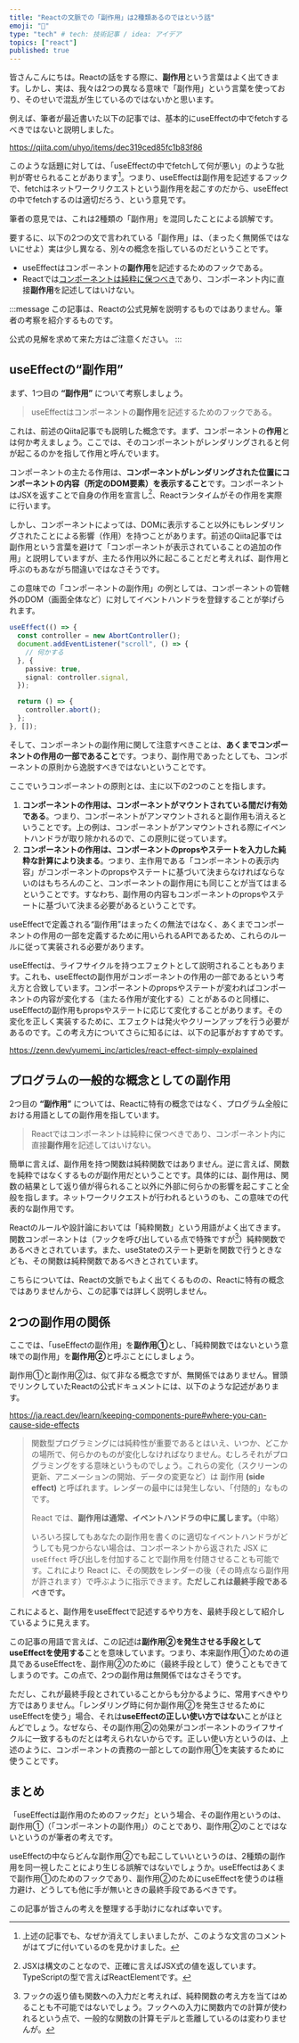 ```yaml
---
title: "Reactの文脈での「副作用」は2種類あるのではという話"
emoji: "🧪"
type: "tech" # tech: 技術記事 / idea: アイデア
topics: ["react"]
published: true
---
```


皆さんこんにちは。Reactの話をする際に、**副作用**という言葉はよく出てきます。しかし、実は、我々は2つの異なる意味で「副作用」という言葉を使っており、そのせいで混乱が生じているのではないかと思います。

例えば、筆者が最近書いた以下の記事では、基本的にuseEffectの中でfetchするべきではないと説明しました。

https://qiita.com/uhyo/items/dec319ced85fc1b83f86

このような話題に対しては、「useEffectの中でfetchして何が悪い」のような批判が寄せられることがあります[^note_hatebu]。つまり、useEffectは副作用を記述するフックで、fetchはネットワークリクエストという副作用を起こすのだから、useEffectの中でfetchするのは適切だろう、という意見です。

[^note_hatebu]: 上述の記事でも、なぜか消えてしまいましたが、このような文言のコメントがはてブに付いているのを見かけました。

筆者の意見では、これは2種類の「副作用」を混同したことによる誤解です。

要するに、以下の2つの文で言われている「副作用」は、（まったく無関係ではないにせよ）実は少し異なる、別々の概念を指しているのだということです。

- useEffectはコンポーネントの**副作用**を記述するためのフックである。
- Reactでは[コンポーネントは純粋に保つべき](https://ja.react.dev/learn/keeping-components-pure)であり、コンポーネント内に直接**副作用**を記述してはいけない。

:::message
この記事は、Reactの公式見解を説明するものではありません。筆者の考察を紹介するものです。

公式の見解を求めて来た方はご注意ください。
:::

## useEffectの“副作用”

まず、1つ目の **“副作用”** について考察しましょう。

> useEffectはコンポーネントの**副作用**を記述するためのフックである。

これは、前述のQiita記事でも説明した概念です。まず、コンポーネントの**作用**とは何か考えましょう。ここでは、そのコンポーネントがレンダリングされると何が起こるのかを指して作用と呼んでいます。

コンポーネントの主たる作用は、**コンポーネントがレンダリングされた位置にコンポーネントの内容（所定のDOM要素）を表示すること**です。コンポーネントはJSXを返すことで自身の作用を宣言し[^note_jsx_expression]、Reactランタイムがその作用を実際に行います。

[^note_jsx_expression]: JSXは構文のことなので、正確に言えばJSX式の値を返しています。TypeScriptの型で言えばReactElementです。

しかし、コンポーネントによっては、DOMに表示すること以外にもレンダリングされたことによる影響（作用）を持つことがあります。前述のQiita記事では副作用という言葉を避けて「コンポーネントが表示されていることの追加の作用」と説明していますが、主たる作用以外に起こることだと考えれば、副作用と呼ぶのもあながち間違いではなさそうです。

この意味での「コンポーネントの副作用」の例としては、コンポーネントの管轄外のDOM（画面全体など）に対してイベントハンドラを登録することが挙げられます。

```ts
useEffect(() => {
  const controller = new AbortController();
  document.addEventListener("scroll", () => {
    // 何かする 
  }, {
    passive: true,
    signal: controller.signal,
  });

  return () => {
    controller.abort();
  };
}, []);
```

そして、コンポーネントの副作用に関して注意すべきことは、**あくまでコンポーネントの作用の一部であること**です。つまり、副作用であったとしても、コンポーネントの原則から逸脱すべきではないということです。

ここでいうコンポーネントの原則とは、主に以下の2つのことを指します。

1. **コンポーネントの作用は、コンポーネントがマウントされている間だけ有効である**。つまり、コンポーネントがアンマウントされると副作用も消えるということです。上の例は、コンポーネントがアンマウントされる際にイベントハンドラが取り除かれるので、この原則に従っています。
2. **コンポーネントの作用は、コンポーネントのpropsやステートを入力した純粋な計算により決まる**。つまり、主作用である「コンポーネントの表示内容」がコンポーネントのpropsやステートに基づいて決まらなければならないのはもちろんのこと、コンポーネントの副作用にも同じことが当てはまるということです。すなわち、副作用の内容もコンポーネントのpropsやステートに基づいて決まる必要があるということです。

useEffectで定義される“副作用”はまったくの無法ではなく、あくまでコンポーネントの作用の一部を定義するために用いられるAPIであるため、これらのルールに従って実装される必要があります。

useEffectは、ライフサイクルを持つエフェクトとして説明されることもあります。これも、useEffectの副作用がコンポーネントの作用の一部であるという考え方と合致しています。コンポーネントのpropsやステートが変わればコンポーネントの内容が変化する（主たる作用が変化する）ことがあるのと同様に、useEffectの副作用もpropsやステートに応じて変化することがあります。その変化を正しく実装するために、エフェクトは発火やクリーンアップを行う必要があるのです。この考え方についてさらに知るには、以下の記事がおすすめです。

https://zenn.dev/yumemi_inc/articles/react-effect-simply-explained

## プログラムの一般的な概念としての副作用

2つ目の **“副作用”** については、Reactに特有の概念ではなく、プログラム全般における用語としての副作用を指しています。

> Reactではコンポーネントは純粋に保つべきであり、コンポーネント内に直接**副作用**を記述してはいけない。

簡単に言えば、副作用を持つ関数は純粋関数ではありません。逆に言えば、関数を純粋ではなくするものが副作用だということです。具体的には、副作用は、関数の結果として返り値が得られること以外に外部に何らかの影響を起こすこと全般を指します。ネットワークリクエストが行われるというのも、この意味での代表的な副作用です。

Reactのルールや設計論においては「純粋関数」という用語がよく出てきます。関数コンポーネントは（フックを呼び出している点で特殊ですが[^note_hooks]）純粋関数であるべきとされています。また、useStateのステート更新を関数で行うときなども、その関数は純粋関数であるべきとされています。

[^note_hooks]: フックの返り値も関数への入力だと考えれば、純粋関数の考え方を当てはめることも不可能ではないでしょう。フックへの入力に関数内での計算が使われるという点で、一般的な関数の計算モデルと乖離しているのは変わりませんが。

こちらについては、Reactの文脈でもよく出てくるものの、Reactに特有の概念ではありませんから、この記事では詳しく説明しません。

## 2つの副作用の関係

ここでは、「useEffectの副作用」を**副作用①**とし、「純粋関数ではないという意味での副作用」を**副作用②**と呼ぶことにしましょう。

副作用①と副作用②は、似て非なる概念ですが、無関係ではありません。冒頭でリンクしていたReactの公式ドキュメントには、以下のような記述があります。

https://ja.react.dev/learn/keeping-components-pure#where-you-can-cause-side-effects

> 関数型プログラミングには純粋性が重要であるとはいえ、いつか、どこかの場所で、何らかのものが変化しなければなりません。むしろそれがプログラミングをする意味というものでしょう。これらの変化（スクリーンの更新、アニメーションの開始、データの変更など）は 副作用 **(side effect)** と呼ばれます。レンダーの最中には発生しない、「付随的」なものです。
>
> React では、**副作用は通常、イベントハンドラの中に属します。**（中略） 
>
> いろいろ探してもあなたの副作用を書くのに適切なイベントハンドラがどうしても見つからない場合は、コンポーネントから返された JSX に `useEffect` 呼び出しを付加することで副作用を付随させることも可能です。これにより React に、その関数をレンダーの後（その時点なら副作用が許されます）で呼ぶように指示できます。**ただしこれは最終手段であるべきです。**

これによると、副作用をuseEffectで記述するやり方を、最終手段として紹介しているように見えます。

この記事の用語で言えば、この記述は**副作用②を発生させる手段としてuseEffectを使用する**ことを意味しています。つまり、本来副作用①のための道具であるuseEffectを、副作用②のために（最終手段として）使うこともできてしまうのです。この点で、2つの副作用は無関係ではなさそうです。

ただし、これが最終手段とされていることからも分かるように、常用すべきやり方ではありません。「レンダリング時に何か副作用②を発生させるためにuseEffectを使う」場合、それは**useEffectの正しい使い方ではない**ことがほとんどでしょう。なぜなら、その副作用②の効果がコンポーネントのライフサイクルに一致するものだとは考えられないからです。正しい使い方というのは、上述のように、コンポーネントの責務の一部としての副作用①を実装するために使うことです。

## まとめ

「useEffectは副作用のためのフックだ」という場合、その副作用というのは、副作用①（「コンポーネントの副作用」）のことであり、副作用②のことではないというのが筆者の考えです。

useEffectの中ならどんな副作用②でも起こしていいというのは、2種類の副作用を同一視したことにより生じる誤解ではないでしょうか。useEffectはあくまで副作用①のためのフックであり、副作用②のためにuseEffectを使うのは極力避け、どうしても他に手が無いときの最終手段であるべきです。

この記事が皆さんの考えを整理する手助けになれば幸いです。